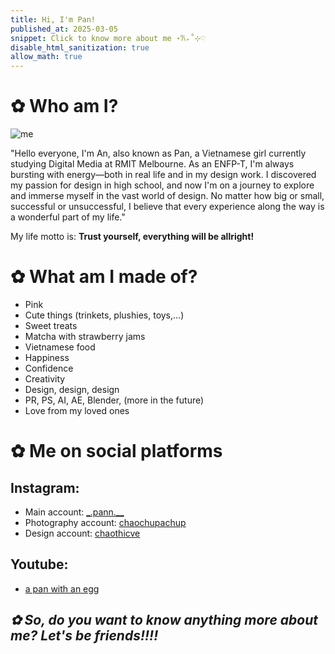 ```yaml
---
title: Hi, I'm Pan!
published_at: 2025-03-05
snippet: Click to know more about me ⋆𐙚₊˚⊹♡
disable_html_sanitization: true
allow_math: true
---
```


# ✿ Who am I?

![me](introduction/IMG_8986.jpg)

"Hello everyone, I'm An, also known as Pan, a Vietnamese girl currently studying Digital Media at RMIT Melbourne. As an ENFP-T, I'm always bursting with energy—both in real life and in my design work. I discovered my passion for design in high school, and now I'm on a journey to explore and immerse myself in the vast world of design. No matter how big or small, successful or unsuccessful, I believe that every experience along the way is a wonderful part of my life."

My life motto is: **Trust yourself, everything will be allright!**

# ✿ What am I made of?

- Pink
- Cute things (trinkets, plushies, toys,...)
- Sweet treats
- Matcha with strawberry jams
- Vietnamese food
- Happiness
- Confidence
- Creativity
- Design, design, design
- PR, PS, AI, AE, Blender, (more in the future)
- Love from my loved ones

# ✿ Me on social platforms

## Instagram:
- Main account: [_.pann.__](https://www.instagram.com/_.pann.__/)
- Photography account: [chaochupachup](https://www.instagram.com/chaochupachup/)
- Design account: [chaothicve](https://www.instagram.com/chaothicve/)

## Youtube:
- [a pan with an egg](https://www.youtube.com/@apanwithanegg)




## *✿ So, do you want to know anything more about me? Let's be friends!!!!*

